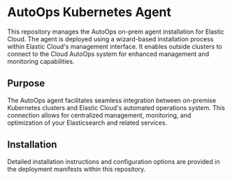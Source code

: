 # AutoOps Kubernetes Agent

This repository manages the AutoOps on-prem agent installation for Elastic Cloud. The agent is deployed using a wizard-based installation process within Elastic Cloud's management interface. It enables outside clusters to connect to the Cloud AutoOps system for enhanced management and monitoring capabilities.

## Purpose

The AutoOps agent facilitates seamless integration between on-premise Kubernetes clusters and Elastic Cloud's automated operations system. This connection allows for centralized management, monitoring, and optimization of your Elasticsearch and related services.

## Installation

Detailed installation instructions and configuration options are provided in the deployment manifests within this repository.
